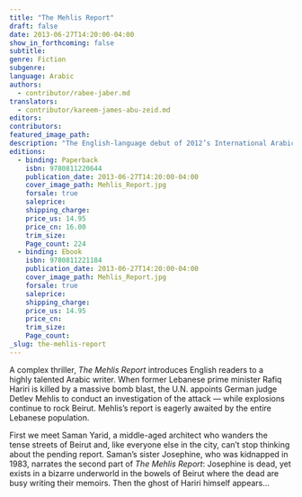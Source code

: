 ```yaml
---
title: "The Mehlis Report"
draft: false
date: 2013-06-27T14:20:00-04:00
show_in_forthcoming: false
subtitle:
genre: Fiction
subgenre:
language: Arabic
authors:
  - contributor/rabee-jaber.md
translators:
  - contributor/kareem-james-abu-zeid.md
editors:
contributors:
featured_image_path:
description: "The English-language debut of 2012’s International Arabic Fiction Prize winner "
editions:
  - binding: Paperback
    isbn: 9780811220644
    publication_date: 2013-06-27T14:20:00-04:00
    cover_image_path: Mehlis_Report.jpg
    forsale: true
    saleprice:
    shipping_charge:
    price_us: 14.95
    price_cn: 16.00
    trim_size:
    Page_count: 224
  - binding: Ebook
    isbn: 9780811221184
    publication_date: 2013-06-27T14:20:00-04:00
    cover_image_path: Mehlis_Report.jpg
    forsale: true
    saleprice:
    shipping_charge:
    price_us: 14.95
    price_cn:
    trim_size:
    Page_count:
_slug: the-mehlis-report
---
```


A complex thriller, _The Mehlis Report_ introduces English readers to a highly talented Arabic writer. When former Lebanese prime minister Rafiq Hariri is killed by a massive bomb blast, the U.N. appoints German judge Detlev Mehlis to conduct an investigation of the attack — while explosions continue to rock Beirut. Mehlis’s report is eagerly awaited by the entire Lebanese population. 

First we meet Saman Yarid, a middle-aged architect who wanders the tense streets of Beirut and, like everyone else in the city, can’t stop thinking about the pending report. Saman’s sister Josephine, who was kidnapped in 1983, narrates the second part of _The Mehlis Report_: Josephine is dead, yet exists in a bizarre underworld in the bowels of Beirut where the dead are busy writing their memoirs. Then the ghost of Hariri himself appears…

